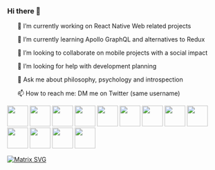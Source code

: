 ### Hi there 👋 
<ul>
  <p>🔭  I’m currently working on React Native Web related projects</p>
  <p>🌱  I’m currently learning Apollo GraphQL and alternatives to Redux</p>
  <p>👯  I’m looking to collaborate on mobile projects with a social impact</p>  
  <p>🤔  I’m looking for help with development planning</p>  
  <p>💬  Ask me about philosophy, psychology and introspection</p>  
  <p>📫  How to reach me: DM me on Twitter (same username)</p>  
</ul>

<!--START_SECTION:waka-->
<!--END_SECTION:waka-->

<span>
  <img height="48px" src="https://cdn.svgporn.com/logos/javascript.svg">
  <img height="48px" src="https://cdn.svgporn.com/logos/expo.svg">
  <img height="48px" src="https://cdn.svgporn.com/logos/react.svg">
  <img height="48px" src="https://cdn.svgporn.com/logos/firebase.svg">
  <img height="48px" src="https://cdn.svgporn.com/logos/graphql.svg">
  <img height="48px" src="https://cdn.svgporn.com/logos/redux.svg">
  <img height="48px" src="https://cdn.svgporn.com/logos/fastlane.svg">
  <img height="48px" src="https://cdn.svgporn.com/logos/git.svg">
  <img height="48px" src="https://cdn.svgporn.com/logos/eslint.svg">
  <img height="48px" src="https://cdn.svgporn.com/logos/prettier.svg">
  <img height="48px" src="https://cdn.svgporn.com/logos/aws.svg">
  <img height="48px" src="https://cdn.svgporn.com/logos/python.svg">
  <img height="48px" src="https://cdn.svgporn.com/logos/flask.svg">
</span>

[![Matrix SVG](https://raw.githubusercontent.com/rodrigograca31/rodrigograca31/master/matrix.svg)](https://www.youtube.com/watch?v=SDkAGkd4NLc)


